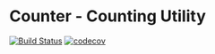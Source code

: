 # Counter - Counting Utility
[![Build Status](https://travis-ci.com/hbiede/Counter.svg?branch=main)](https://travis-ci.com/hbiede/Counter) [![codecov](https://codecov.io/gh/hbiede/Counter/branch/main/graph/badge.svg?token=I82AI7OO66)](https://codecov.io/gh/hbiede/Counter/)
